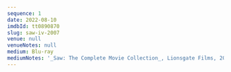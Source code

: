 ```yaml
---
sequence: 1
date: 2022-08-10
imdbId: tt0890870
slug: saw-iv-2007
venue: null
venueNotes: null
medium: Blu-ray
mediumNotes: '_Saw: The Complete Movie Collection_, Lionsgate Films, 2014'
---
```


